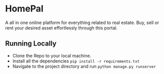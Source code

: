 # HomePal

A all in one online platform for everything related to real estate. Buy, sell or rent your desired asset effortlessly through this portal.


## Running Locally

- Clone the Repo to your local machine. 
- Install all the dependencies ` pip install -r requirements.txt `
- Navigate to the project directory and run `python manage.py runserver`
